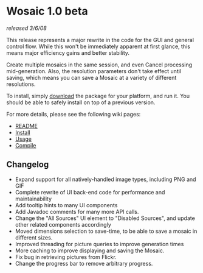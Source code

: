 # Wosaic 1.0 beta #
_released 3/6/08_

This release represents a major rewrite in the code for the GUI and general control flow.  While this won't be immediately apparent at first glance, this means major efficiency gains and better stability.

Create multiple mosaics in the same session, and even Cancel processing mid-generation.  Also, the resolution parameters don't take effect until saving, which means you can save a Mosaic at a variety of different resolutions.

To install, simply [download](http://code.google.com/p/wosaic/downloads/list) the package for your platform, and run it.  You should be able to safely install on top of a previous version.

For more details, please see the following wiki pages:
  * [README](README.md)
  * [Install](Install.md)
  * [Usage](Usage.md)
  * [Compile](Compile.md)

## Changelog ##
  * Expand support for all natively-handled image types, including PNG and GIF
  * Complete rewrite of UI back-end code for performance and maintainability
  * Add tooltip hints to many UI components
  * Add Javadoc comments for many more API calls.
  * Change the "All Sources" UI element to "Disabled Sources", and update other related components accordingly
  * Moved dimensions selection to save-time, to be able to save a mosaic in different sizes.
  * Improved threading for picture queries to improve generation times
  * More caching to improve displaying and saving the Mosaic.
  * Fix bug in retrieving pictures from Flickr.
  * Change the progress bar to remove arbitrary progress.